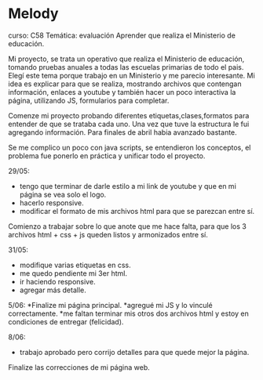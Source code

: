# Melody

curso: C58
Temática: evaluación Aprender que realiza el Ministerio de educación.

Mi proyecto, se trata un operativo que realiza el Ministerio de educación, tomando pruebas anuales a todas  las escuelas primarias de todo el pais.
Elegí este tema porque trabajo en un Ministerio y me parecio interesante.
Mi idea es explicar para que se realiza, mostrando archivos que contengan información, enlaces a youtube y también hacer un poco interactiva la página, utilizando JS, formularios para completar. 

Comenze mi proyecto probando diferentes etiquetas,clases,formatos para entender de que se trataba cada uno. Una vez que tuve la estructura le fui agregando información. Para finales de abril habia avanzado bastante.

Se me complico un poco con java scripts, se entendieron los conceptos, el problema fue ponerlo en práctica y unificar todo el proyecto.

29/05: 
* tengo que terminar de darle estilo a mi link de youtube y que en mi página se vea solo el logo.
* hacerlo responsive.
* modificar el formato de mis archivos html para que se parezcan entre sí.

Comienzo a trabajar sobre lo que anote que me hace falta, para que los 3 archivos html + css + js queden listos y armonizados entre sí.

31/05:
* modifique varias etiquetas en css.
* me quedo pendiente mi 3er html.
* ir haciendo responsive.
* agregar más detalle.


5/06:
*Finalize mi página principal.
*agregué mi JS y lo vinculé correctamente.
*me faltan terminar mis otros dos archivos html y estoy en condiciones de entregar (felicidad).

8/06:
* trabajo aprobado pero corrijo detalles para que quede mejor la página.

Finalize las correcciones de mi página web.